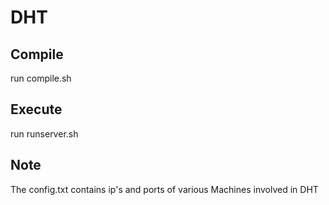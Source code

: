 # DHT
## Compile
run compile.sh
## Execute
run runserver.sh

## Note
The config.txt contains ip's and ports of various Machines involved in DHT
